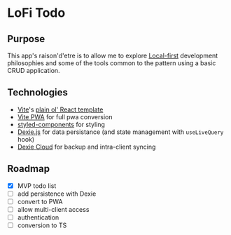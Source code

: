# LoFi Todo

## Purpose

This app's raison'd'etre is to allow me to explore [Local-first](https://localfirstweb.dev/) development philosophies and some of the tools common to the pattern using a basic CRUD application.

## Technologies

- [Vite](https://vitejs.dev/)'s [plain ol' React template](https://vitejs.dev/guide/#scaffolding-your-first-vite-project)
- [Vite PWA](https://vite-pwa-org.netlify.app/) for full pwa conversion
- [styled-components](https://styled-components.com/) for styling
- [Dexie.js](https://dexie.org/) for data persistance (and state management with `useLiveQuery` hook)
- [Dexie Cloud](https://dexie.org/cloud/) for backup and intra-client syncing

## Roadmap

- [x] MVP todo list
- [ ] add persistence with Dexie
- [ ] convert to PWA
- [ ] allow multi-client access
- [ ] authentication
- [ ] conversion to TS

